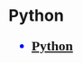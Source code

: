 <html>
<head>
  <meta charset="utf-8">
</head>
<body>
<h1>Python</h1>
<font size="+2" color="blue" face="맑은 고딕">
<ul>
  <li><b><a href="https://dalminni.github.io/Python-summary/python.html"
     target="_blank">Python</a></b></li>
</ul>
</font>
</body>
</html>
